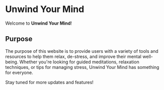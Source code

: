 # Unwind Your Mind

Welcome to **Unwind Your Mind**!

## Purpose

The purpose of this website is to provide users with a variety of tools and resources to help them relax, de-stress, and improve their mental well-being. Whether you're looking for guided meditations, relaxation techniques, or tips for managing stress, Unwind Your Mind has something for everyone.

Stay tuned for more updates and features!
